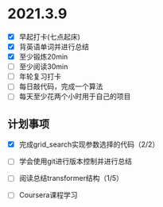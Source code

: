 # 2021.3.9

- [x] 早起打卡(七点起床)
- [x] 背英语单词并进行总结
- [x] 至少锻炼20min
- [ ] 至少阅读30min
- [ ] 年轮复习打卡
- [ ] 每日敲代码，完成一个算法
- [ ] 每天至少花两个小时用于自己的项目

## 计划事项

- [x] 完成grid_search实现参数选择的代码（2/2）
- [ ] 学会使用git进行版本控制并进行总结
- [ ] 阅读总结transformer结构（1/5）
- [ ] Coursera课程学习

